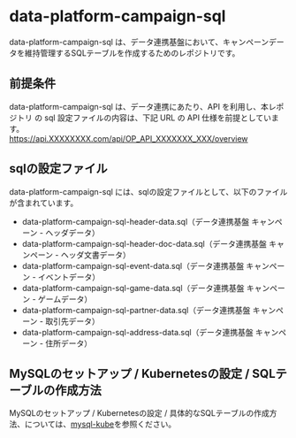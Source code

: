 # data-platform-campaign-sql 

data-platform-campaign-sql は、データ連携基盤において、キャンペーンデータを維持管理するSQLテーブルを作成するためのレポジトリです。  

## 前提条件  
data-platform-campaign-sql は、データ連携にあたり、API を利用し、本レポジトリ の sql 設定ファイルの内容は、下記 URL の API 仕様を前提としています。  
https://api.XXXXXXXX.com/api/OP_API_XXXXXXX_XXX/overview   

## sqlの設定ファイル

data-platform-campaign-sql には、sqlの設定ファイルとして、以下のファイルが含まれています。    

* data-platform-campaign-sql-header-data.sql（データ連携基盤 キャンペーン - ヘッダデータ）
* data-platform-campaign-sql-header-doc-data.sql（データ連携基盤 キャンペーン - ヘッダ文書データ）
* data-platform-campaign-sql-event-data.sql（データ連携基盤 キャンペーン - イベントデータ）
* data-platform-campaign-sql-game-data.sql（データ連携基盤 キャンペーン - ゲームデータ）
* data-platform-campaign-sql-partner-data.sql（データ連携基盤 キャンペーン - 取引先データ）
* data-platform-campaign-sql-address-data.sql（データ連携基盤 キャンペーン - 住所データ）

## MySQLのセットアップ / Kubernetesの設定 / SQLテーブルの作成方法
MySQLのセットアップ / Kubernetesの設定 / 具体的なSQLテーブルの作成方法、については、[mysql-kube](https://github.com/latonaio/mysql-kube)を参照ください。  
